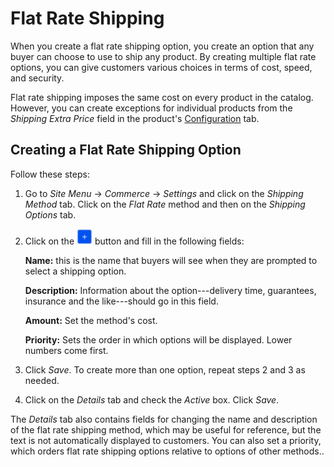 # Flat Rate Shipping [](id=fixed-shipping-method)

When you create a flat rate shipping option, you create an option that any buyer
can choose to use to ship any product. By creating multiple flat rate options,
you can give customers various choices in terms of cost, speed, and security.

Flat rate shipping imposes the same cost on every product in the catalog.
However, you can create exceptions for individual products from the *Shipping
Extra Price* field in the product's
[Configuration](/web/liferay-emporio/documentation/-/knowlede_base/1-0/configuration#shipping)
tab.

## Creating a Flat Rate Shipping Option [](id=creating-a-flat-rate-shipping-option)

Follow these steps:

1.  Go to *Site Menu* &rarr; *Commerce* &rarr; *Settings* and click on the
    *Shipping Method* tab. Click on the *Flat Rate* method and then on the
    *Shipping Options* tab.

2.  Click on the ![Add](../../images/icon-add.png) button and fill in the
    following fields:

    **Name:** this is the name that buyers will see when they are prompted to
    select a shipping option.

    **Description:** Information about the option---delivery time, guarantees,
    insurance and the like---should go in this field.

    **Amount:** Set the method's cost.

    **Priority:** Sets the order in which options will be displayed. Lower
    numbers come first.

3.  Click *Save*. To create more than one option, repeat steps 2 and 3 as
    needed.

4.  Click on the *Details* tab and check the *Active* box. Click *Save*.

The *Details* tab also contains fields for changing the name and description of
the flat rate shipping method, which may be useful for reference, but the
text is not automatically displayed to customers. You can also set a priority,
which orders flat rate shipping options relative to options of other methods..
